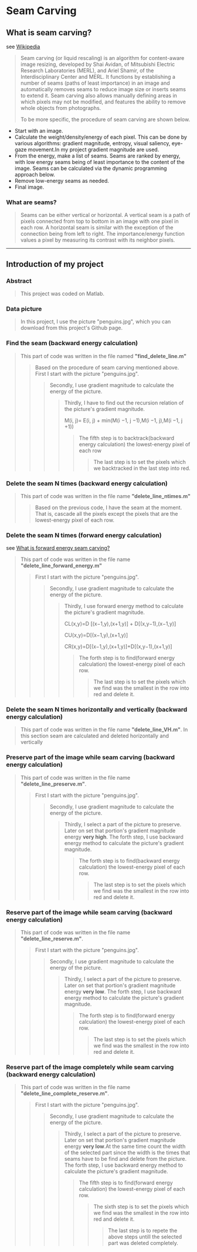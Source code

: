 # Seam Carving


## What is seam carving?

see [Wikipedia](https://en.wikipedia.org/wiki/Seam_carving)

>Seam carving (or liquid rescaling) is an algorithm for content-aware image resizing, developed by Shai Avidan, of Mitsubishi Electric Research Laboratories (MERL), and Ariel Shamir, of the Interdisciplinary Center and MERL. It functions by establishing a number of seams (paths of least importance) in an image and automatically removes seams to reduce image size or inserts seams to extend it. Seam carving also allows manually defining areas in which pixels may not be modified, and features the ability to remove whole objects from photographs.
>
>To be more specific, the procedure of seam carving are shown below.
* Start with an image.
* Calculate the weight/density/energy of each pixel. This can be done by various algorithms: gradient magnitude, entropy, visual saliency, eye-gaze movement.In my project gradient magnitude are used.
* From the energy, make a list of seams. Seams are ranked by energy, with low energy seams being of least importance to the content of the image. Seams can be calculated via the dynamic programming approach below.
* Remove low-energy seams as needed.
* Final image.


### What are seams?

>Seams can be either vertical or horizontal. A vertical seam is a path of pixels connected from top to bottom in an image with one pixel in each row. A horizontal seam is similar with the exception of the connection being from left to right. The importance/energy function values a pixel by measuring its contrast with its neighbor pixels.
-----

## Introduction of my project

### Abstract
>This project was coded on Matlab. 

### Data picture
>In this project, I use the picture "penguins.jpg", which you can download from this project's Github page.

### Find the seam (backward energy calculation)
>This part of code was written in the file named **"find_delete_line.m"**
>>Based on the procedure of seam carving mentioned above. First I start with the picture "penguins.jpg".
>>>Secondly, I use gradient magnitude to calculate the energy of the picture.
>>>>Thirdly, I have to find out the recursion relation of the picture's gradient magnitude.
>>>>
>>>>M(i, j)= E(i, j) + min(M(i −1, j −1),M(i −1, j),M(i −1, j +1))
>>>>
>>>>>The fifth step is to backtrack(backward energy calculation) the lowest-energy pixel of each row
>>>>>>The last step is to set the pixels which we backtracked in the last step into red.

### Delete the seam N times (backward energy calculation)
>This part of code was written in the file name  **"delete_line_ntimes.m"**
>>Based on the previous code, I have the seam at the moment. That is, cascade all the pixels except the pixels that are the lowest-energy pixel of each row.  

### Delete the seam N times (forward energy calculation)
see [What is forward energy seam carving?](https://avikdas.com/2019/07/29/improved-seam-carving-with-forward-energy.html)
>This part of code was written in the file name  **"delete_line_forward_energy.m"**
>>First I start with the picture "penguins.jpg".
>>>Secondly, I use gradient magnitude to calculate the energy of the picture.
>>>>Thirdly, I use forward energy method to calculate the picture's gradient magnitude.
>>>>
>>>>CL(x,y)=D [(x−1,y),(x+1,y)] + D[(x,y−1),(x−1,y)]
>>>>
>>>>CU(x,y)=D[(x−1,y),(x+1,y)]
>>>>
>>>>CR(x,y)=D[(x−1,y),(x+1,y)]+D[(x,y−1),(x+1,y)]
>>>>>The forth step is to find(forward energy calculation) the lowest-energy pixel of each row.
>>>>>>The last step is to set the pixels which we find was the smallest in the row into red and delete it.

### Delete the seam N times horizontally and vertically (backward energy calculation)
>This part of code was written in the file name  **"delete_line_VH.m"**.
In this section seam are calculated and deleted horizontally and vertically

### Preserve part of the image while seam carving (backward energy calculation)
>This part of code was written in the file name  **"delete_line_preserve.m"**.
>>First I start with the picture "penguins.jpg".
>>>Secondly, I use gradient magnitude to calculate the energy of the picture.
>>>>Thirdly, I select a part of the picture to preserve. Later on set that portion's gradient magnitude energy **very high**.
>>>>The forth step, I use backward energy method to calculate the picture's gradient magnitude.
>>>>>The forth step is to find(backward energy calculation) the lowest-energy pixel of each row.
>>>>>>The last step is to set the pixels which we find was the smallest in the row into red and delete it.

### Reserve part of the image while seam carving (backward energy calculation)
>This part of code was written in the file name  **"delete_line_reserve.m"**.
>>First I start with the picture "penguins.jpg".
>>>Secondly, I use gradient magnitude to calculate the energy of the picture.
>>>>Thirdly, I select a part of the picture to preserve. Later on set that portion's gradient magnitude energy **very low**.
>>>>The forth step, I use backward energy method to calculate the picture's gradient magnitude.
>>>>>The forth step is to find(forward energy calculation) the lowest-energy pixel of each row.
>>>>>>The last step is to set the pixels which we find was the smallest in the row into red and delete it.

### Reserve part of the image completely while seam carving (backward energy calculation)
>This part of code was written in the file name  **"delete_line_complete_reserve.m"**.
>>First I start with the picture "penguins.jpg".
>>>Secondly, I use gradient magnitude to calculate the energy of the picture.
>>>>Thirdly, I select a part of the picture to preserve. Later on set that portion's gradient magnitude energy **very low**.At the same time count the width of the selected part since the width is the times that seams have to be find and delete from the picture.
>>>>The forth step, I use backward energy method to calculate the picture's gradient magnitude.
>>>>>The fifth step is to find(forward energy calculation) the lowest-energy pixel of each row.
>>>>>>The sixth step is to set the pixels which we find was the smallest in the row into red and delete it.
>>>>>>>The last step is to repete the above steps untill the selected part was deleted completely.













